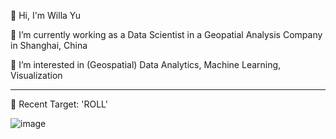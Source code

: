 👋 Hi, I'm Willa Yu 

🌱 I’m currently working as a Data Scientist in a Geopatial Analysis Company in Shanghai, China

👀 I’m interested in (Geospatial) Data Analytics, Machine Learning, Visualization

-----------------------------

🎯 Recent Target: 'ROLL'

![image](https://user-images.githubusercontent.com/54791893/149882409-d2e4f624-019c-49aa-acba-ff67b86398aa.png)


<!---
- 📫 How to reach me ...
- 💞️ I’m looking to collaborate on ...
XinyueYu16/XinyueYu16 is a ✨ special ✨ repository because its `README.md` (this file) appears on your GitHub profile.
You can click the Preview link to take a look at your changes.
--->
